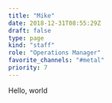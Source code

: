 ```yaml
---
title: "Mike"
date: 2018-12-31T08:55:29Z
draft: false
type: page
kind: "staff"
role: "Operations Manager"
favorite_channels: "#metal"
priority: 7
---
```


Hello, world

